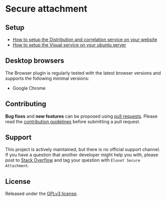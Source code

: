 <h1>Secure attachment</h1>

<h2>Setup</h2>
<ul>
   <li><a href="https://elonet.fr/tech/doku.php?id=installation_web_server" target="_blank">How to setup the Distribution and correlation service on your website</a></li>
   <li><a href="https://elonet.fr/tech/doku.php?id=installation_apps" target="_blank">How to setup the Visual service on your ubuntu server</a></li>
</ul>

<h2>Desktop browsers</h2>
<p>The Browser plugin is regularly tested with the latest browser versions and supports the following minimal versions:</p>
<ul>
   <li>Google Chrome</li>
</ul>

<h2>Contributing</h2>
<p><strong>Bug fixes</strong> and <strong>new features</strong> can be proposed using <a href="https://github.com/Elonet/Secure-Attachment/pulls" target="_blank">pull requests</a>.
   Please read the <a href="https://github.com/Elonet/Secure-Attachment/blob/master/CONTRIBUTING.md" target="_blank">contribution guidelines</a> before submitting a pull request.
</p>
<h2>Support</h2>
<p>This project is actively maintained, but there is no official support channel.<br>
   If you have a question that another developer might help you with, please post to <a href="http://stackoverflow.com/questions/tagged/Elonet+Secure+Attachment" target="_blank">Stack Overflow</a> and tag your question with <code>Elonet Secure Attachment</code>.
</p>
<h2>License</h2>
<p>Released under the <a href="http://www.gnu.org/licenses/gpl-3.0.en.html" target="_blank">GPLv3 license</a>.</p>
